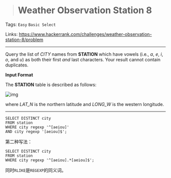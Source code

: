 > # Weather Observation Station 8

Tags: `Easy` `Basic Select`

Links: https://www.hackerrank.com/challenges/weather-observation-station-8/problem

-----

Query the list of *CITY* names from **STATION** which have vowels (i.e., *a*, *e*, *i*, *o*, and *u*) as both their first *and* last characters. Your result cannot contain duplicates.

**Input Format**

The **STATION** table is described as follows:

![img](https://s3.amazonaws.com/hr-challenge-images/9336/1449345840-5f0a551030-Station.jpg)

where *LAT_N* is the northern latitude and *LONG_W* is the western longitude.

-----

```mysql
SELECT DISTINCT city
FROM station
WHERE city regexp '^[aeiou]' 
AND city regexp '[aeiou]$';
```

第二种写法：

```mysql
SELECT DISTINCT city
FROM station
WHERE city regexp '^[aeiou].*[aeiou]$';
```

同时`RLIKE`是`REGEXP`的同义词。